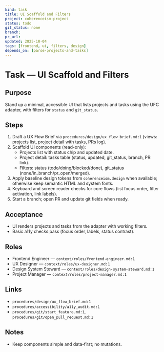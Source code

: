 ```yaml
---
kind: task
title: UI Scaffold and Filters
project: coherenceism-project
status: todo
git_status: none
branch: 
pr_url: 
updated: 2025-10-04
tags: [frontend, ui, filters, design]
depends_on: [parse-projects-and-tasks]
---
```


# Task — UI Scaffold and Filters

## Purpose
Stand up a minimal, accessible UI that lists projects and tasks using the UFC adapter, with filters for `status` and `git_status`.

## Steps
1) Draft a UX Flow Brief via `procedures/design/ux_flow_brief.md:1` (views: projects list, project detail with tasks, PRs log).
2) Scaffold UI components (read-only):
   - Projects list with status chip and updated date.
   - Project detail: tasks table (status, updated, git_status, branch, PR link).
   - Filters: status (todo/doing/blocked/done), git_status (none/in_branch/pr_open/merged).
3) Apply baseline design tokens from `coherenceism.design` when available; otherwise keep semantic HTML and system fonts.
4) Keyboard and screen reader checks for core flows (list focus order, filter activation, link labels).
5) Start a branch; open PR and update git fields when ready.

## Acceptance
- UI renders projects and tasks from the adapter with working filters.
- Basic a11y checks pass (focus order, labels, status contrast).

## Roles
- Frontend Engineer — `context/roles/frontend-engineer.md:1`
- UX Designer — `context/roles/ux-designer.md:1`
- Design System Steward — `context/roles/design-system-steward.md:1`
- Project Manager — `context/roles/project-manager.md:1`

## Links
- `procedures/design/ux_flow_brief.md:1`
- `procedures/accessibility/a11y_audit.md:1`
- `procedures/git/start_feature.md:1`, `procedures/git/open_pull_request.md:1`

## Notes
- Keep components simple and data-first; no mutations.

